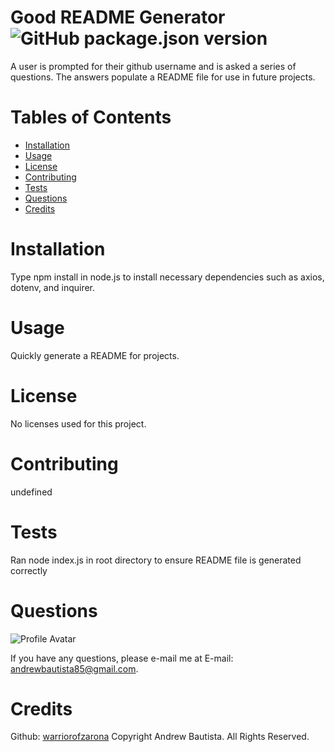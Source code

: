
# Good README Generator ![GitHub package.json version](https://img.shields.io/github/package-json/v/WarriorofZarona/Good-README-Generator)
A user is prompted for their github username and is asked a series of questions. The answers populate a README file for use in future projects.

# Tables of Contents
* [Installation](#installation)
* [Usage](#usage)
* [License](#license)
* [Contributing](#contributing)
* [Tests](#tests)
* [Questions](#questions)
* [Credits](#credits)

# Installation
Type npm install in node.js to install necessary dependencies such as axios, dotenv, and inquirer.

# Usage
Quickly generate a README for projects.

# License
No licenses used for this project.



# Contributing
undefined

# Tests
Ran node index.js in root directory to ensure README file is generated correctly

# Questions
![Profile Avatar](https://avatars0.githubusercontent.com/u/56315576?v=4)

If you have any questions, please e-mail me at E-mail: andrewbautista85@gmail.com.


# Credits

Github: [warriorofzarona](https://api.github.com/users/WarriorofZarona)
Copyright Andrew Bautista. All Rights Reserved.


